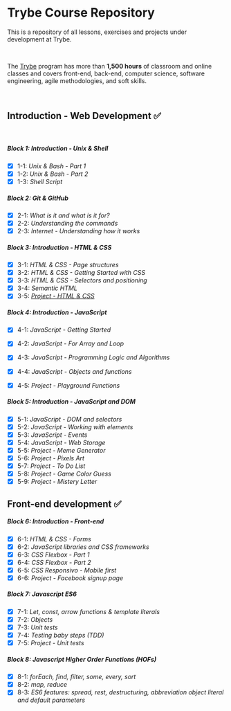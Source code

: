 # Trybe Course Repository 
 This is a repository of all lessons, exercises and projects under development at Trybe.
 
<br>

The [Trybe](https://www.betrybe.com/) program has more than **1,500 hours** of classroom and online classes and covers front-end, back-end, computer science, software engineering, agile methodologies, and soft skills.
 
<br>
 
 ## Introduction - Web Development :white_check_mark:
<br>

##### Block 1: Introduction - Unix & Shell 
- [x] 1-1: *Unix & Bash - Part 1*
- [x] 1-2: *Unix & Bash - Part 2*
- [x] 1-3: *Shell Script*

##### Block 2: Git & GitHub 
- [x] 2-1: *What is it and what is it for?*
- [x] 2-2: *Understanding the commands*
- [x] 2-3: *Internet - Understanding how it works*

##### Block 3: Introduction - HTML & CSS
- [x] 3-1: *HTML & CSS - Page structures*
- [x] 3-2: *HTML & CSS - Getting Started with CSS*
- [x] 3-3: *HTML & CSS - Selectors and positioning*
- [x] 3-4: *Semantic HTML*
- [x] 3-5: *[Project - HTML & CSS](https://github.com/andrejaques/AndreJaques-Website)*

##### Block 4: Introduction - JavaScript
- [x] 4-1: *JavaScript - Getting Started*
- [x] 4-2: *JavaScript - For Array and Loop*
- [x] 4-3: *JavaScript - Programming Logic and Algorithms*
- [x] 4-4: *JavaScript - Objects and functions*
- [x] 4-5: *Project - Playground Functions*


##### Block 5: Introduction - JavaScript and DOM
- [x] 5-1: *JavaScript - DOM and selectors*
- [x] 5-2: *JavaScript - Working with elements*
- [x] 5-3: *JavaScript - Events*
- [x] 5-4: *JavaScript - Web Storage*
- [x] 5-5: *Project - Meme Generator*
- [x] 5-6: *Project - Pixels Art*
- [x] 5-7: *Project - To Do List*
- [x] 5-8: *Project - Game Color Guess*
- [x] 5-9: *Project - Mistery Letter*

## Front-end development :white_check_mark:
##### Block 6: Introduction - Front-end
- [x] 6-1: *HTML & CSS - Forms*
- [x] 6-2: *JavaScript libraries and CSS frameworks*
- [x] 6-3: *CSS Flexbox - Part 1*
- [x] 6-4: *CSS Flexbox - Part 2*
- [x] 6-5: *CSS Responsivo - Mobile first*
- [x] 6-6: *Project - Facebook signup page*

##### Block 7: Javascript ES6
- [x] 7-1: *Let, const, arrow functions & template literals*
- [x] 7-2: *Objects*
- [x] 7-3: *Unit tests*
- [x] 7-4: *Testing baby steps (TDD)*
- [x] 7-5: *Project - Unit tests*

##### Block 8: Javascript Higher Order Functions (HOFs)
- [x] 8-1: *forEach, find, filter, some, every, sort*
- [x] 8-2: *map, reduce*
- [x] 8-3: *ES6 features: spread, rest, destructuring, abbreviation object literal and default parameters*
